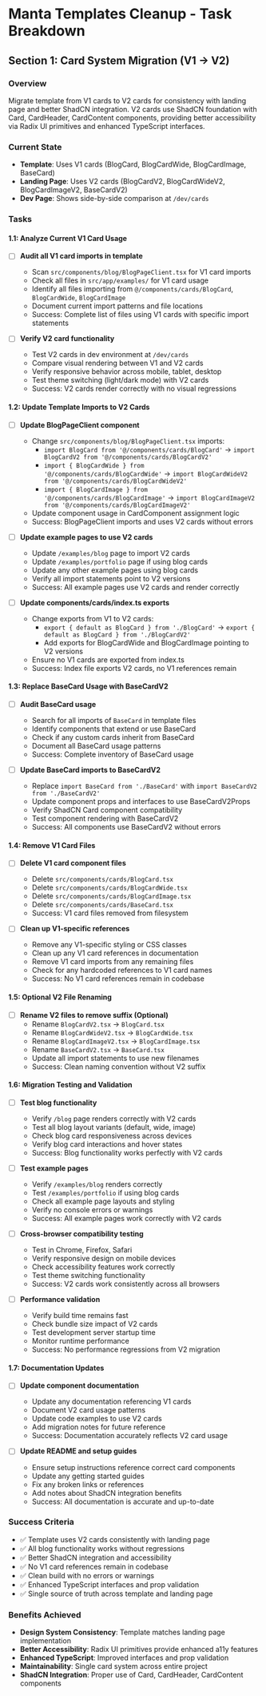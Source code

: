 # Manta Templates Cleanup - Task Breakdown

## Section 1: Card System Migration (V1 → V2)

### Overview
Migrate template from V1 cards to V2 cards for consistency with landing page and better ShadCN integration. V2 cards use ShadCN foundation with Card, CardHeader, CardContent components, providing better accessibility via Radix UI primitives and enhanced TypeScript interfaces.

### Current State
- **Template**: Uses V1 cards (BlogCard, BlogCardWide, BlogCardImage, BaseCard)
- **Landing Page**: Uses V2 cards (BlogCardV2, BlogCardWideV2, BlogCardImageV2, BaseCardV2)
- **Dev Page**: Shows side-by-side comparison at `/dev/cards`

### Tasks

#### 1.1: Analyze Current V1 Card Usage
- [ ] **Audit all V1 card imports in template**
  - Scan `src/components/blog/BlogPageClient.tsx` for V1 card imports
  - Check all files in `src/app/examples/` for V1 card usage
  - Identify all files importing from `@/components/cards/BlogCard`, `BlogCardWide`, `BlogCardImage`
  - Document current import patterns and file locations
  - Success: Complete list of files using V1 cards with specific import statements

- [ ] **Verify V2 card functionality**
  - Test V2 cards in dev environment at `/dev/cards`
  - Compare visual rendering between V1 and V2 cards
  - Verify responsive behavior across mobile, tablet, desktop
  - Test theme switching (light/dark mode) with V2 cards
  - Success: V2 cards render correctly with no visual regressions

#### 1.2: Update Template Imports to V2 Cards
- [ ] **Update BlogPageClient component**
  - Change `src/components/blog/BlogPageClient.tsx` imports:
    - `import BlogCard from '@/components/cards/BlogCard'` → `import BlogCardV2 from '@/components/cards/BlogCardV2'`
    - `import { BlogCardWide } from '@/components/cards/BlogCardWide'` → `import BlogCardWideV2 from '@/components/cards/BlogCardWideV2'`
    - `import { BlogCardImage } from '@/components/cards/BlogCardImage'` → `import BlogCardImageV2 from '@/components/cards/BlogCardImageV2'`
  - Update component usage in CardComponent assignment logic
  - Success: BlogPageClient imports and uses V2 cards without errors

- [ ] **Update example pages to use V2 cards**
  - Update `/examples/blog` page to import V2 cards
  - Update `/examples/portfolio` page if using blog cards
  - Update any other example pages using blog cards
  - Verify all import statements point to V2 versions
  - Success: All example pages use V2 cards and render correctly

- [ ] **Update components/cards/index.ts exports**
  - Change exports from V1 to V2 cards:
    - `export { default as BlogCard } from './BlogCard'` → `export { default as BlogCard } from './BlogCardV2'`
    - Add exports for BlogCardWide and BlogCardImage pointing to V2 versions
  - Ensure no V1 cards are exported from index.ts
  - Success: Index file exports V2 cards, no V1 references remain

#### 1.3: Replace BaseCard Usage with BaseCardV2
- [ ] **Audit BaseCard usage**
  - Search for all imports of `BaseCard` in template files
  - Identify components that extend or use BaseCard
  - Check if any custom cards inherit from BaseCard
  - Document all BaseCard usage patterns
  - Success: Complete inventory of BaseCard usage

- [ ] **Update BaseCard imports to BaseCardV2**
  - Replace `import BaseCard from './BaseCard'` with `import BaseCardV2 from './BaseCardV2'`
  - Update component props and interfaces to use BaseCardV2Props
  - Verify ShadCN Card component compatibility
  - Test component rendering with BaseCardV2
  - Success: All components use BaseCardV2 without errors

#### 1.4: Remove V1 Card Files
- [ ] **Delete V1 card component files**
  - Delete `src/components/cards/BlogCard.tsx`
  - Delete `src/components/cards/BlogCardWide.tsx`
  - Delete `src/components/cards/BlogCardImage.tsx`
  - Delete `src/components/cards/BaseCard.tsx`
  - Success: V1 card files removed from filesystem

- [ ] **Clean up V1-specific references**
  - Remove any V1-specific styling or CSS classes
  - Clean up any V1 card references in documentation
  - Remove V1 card imports from any remaining files
  - Check for any hardcoded references to V1 card names
  - Success: No V1 card references remain in codebase

#### 1.5: Optional V2 File Renaming
- [ ] **Rename V2 files to remove suffix (Optional)**
  - Rename `BlogCardV2.tsx` → `BlogCard.tsx`
  - Rename `BlogCardWideV2.tsx` → `BlogCardWide.tsx`
  - Rename `BlogCardImageV2.tsx` → `BlogCardImage.tsx`
  - Rename `BaseCardV2.tsx` → `BaseCard.tsx`
  - Update all import statements to use new filenames
  - Success: Clean naming convention without V2 suffix

#### 1.6: Migration Testing and Validation
- [ ] **Test blog functionality**
  - Verify `/blog` page renders correctly with V2 cards
  - Test all blog layout variants (default, wide, image)
  - Check blog card responsiveness across devices
  - Verify blog card interactions and hover states
  - Success: Blog functionality works perfectly with V2 cards

- [ ] **Test example pages**
  - Verify `/examples/blog` renders correctly
  - Test `/examples/portfolio` if using blog cards
  - Check all example page layouts and styling
  - Verify no console errors or warnings
  - Success: All example pages work correctly with V2 cards

- [ ] **Cross-browser compatibility testing**
  - Test in Chrome, Firefox, Safari
  - Verify responsive design on mobile devices
  - Check accessibility features work correctly
  - Test theme switching functionality
  - Success: V2 cards work consistently across all browsers

- [ ] **Performance validation**
  - Verify build time remains fast
  - Check bundle size impact of V2 cards
  - Test development server startup time
  - Monitor runtime performance
  - Success: No performance regressions from V2 migration

#### 1.7: Documentation Updates
- [ ] **Update component documentation**
  - Update any documentation referencing V1 cards
  - Document V2 card usage patterns
  - Update code examples to use V2 cards
  - Add migration notes for future reference
  - Success: Documentation accurately reflects V2 card usage

- [ ] **Update README and setup guides**
  - Ensure setup instructions reference correct card components
  - Update any getting started guides
  - Fix any broken links or references
  - Add notes about ShadCN integration benefits
  - Success: All documentation is accurate and up-to-date

### Success Criteria
- ✅ Template uses V2 cards consistently with landing page
- ✅ All blog functionality works without regressions
- ✅ Better ShadCN integration and accessibility
- ✅ No V1 card references remain in codebase
- ✅ Clean build with no errors or warnings
- ✅ Enhanced TypeScript interfaces and prop validation
- ✅ Single source of truth across template and landing page

### Benefits Achieved
- **Design System Consistency**: Template matches landing page implementation
- **Better Accessibility**: Radix UI primitives provide enhanced a11y features
- **Enhanced TypeScript**: Improved interfaces and prop validation
- **Maintainability**: Single card system across entire project
- **ShadCN Integration**: Proper use of Card, CardHeader, CardContent components

